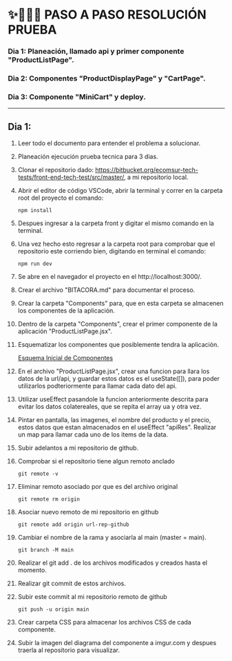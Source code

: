 # ✨📝🏃‍♀️ PASO A PASO RESOLUCIÓN PRUEBA

### Dia 1: Planeación, llamado api y primer componente "ProductListPage".
### Dia 2: Componentes "ProductDisplayPage" y "CartPage".
### Dia 3: Componente "MiniCart" y deploy.
<hr>

## Dia 1:
1. Leer todo el documento para entender el problema a solucionar.

2. Planeación ejecución prueba tecnica para 3 dias.

3. Clonar el repositorio dado: https://bitbucket.org/ecomsur-tech-tests/front-end-tech-test/src/master/, a mi repositorio local.

4. Abrir el editor de código VSCode, abrir la terminal y correr en la carpeta root del proyecto el comando:
    ```
    npm install
    ```
5. Despues ingresar a la carpeta front y digitar el mismo comando en la terminal.

6. Una vez hecho esto regresar a la carpeta root para comprobar que el repositorio este corriendo bien, digitando en terminal el comando:
    ```
    npm run dev
    ```
7. Se abre en el navegador el proyecto en el http://localhost:3000/.

8. Crear el archivo "BITACORA.md" para documentar el proceso.

9. Crear la carpeta "Components" para, que en esta carpeta se almacenen los componentes de la aplicación.

10. Dentro de la carpeta "Components", crear el primer componente de la aplicación "ProductListPage.jsx".

11. Esquematizar los componentes que posiblemente tendra la aplicación.

    [Esquema Inicial de Componentes](https://i.imgur.com/a/2iuxvKN.jpg)

12. En el archivo "ProductListPage.jsx", crear una funcion para llara los datos de la url/api, y guardar estos datos es el useState([]), para poder utilizarlos podteriormente para llamar cada dato del api.

13. Utilizar useEffect pasandole la funcion anteriormente descrita para evitar los datos colatereales, que se repita el array ua y otra vez.

14. Pintar en pantalla, las imagenes, el nombre del producto y el precio, estos datos que estan almacenados en el useEffect "apiRes". Realizar un map para llamar cada uno de los items de la data.

15. Subir adelantos a mi repositorio de github.

16. Comprobar si el repositorio tiene algun remoto anclado
    ```
    git remote -v
    ```

17. Eliminar remoto asociado por que es del archivo original
    ```
    git remote rm origin
    ```

18. Asociar nuevo remoto de mi repositorio en github
    ```
    git remote add origin url-rep-github
    ```

19. Cambiar el nombre de la rama y asociarla al main (master = main).
    ```
    git branch -M main
    ```

20. Realizar el git add .  de los archivos modificados y creados hasta el momento.

21. Realizar git commit de estos archivos.

22. Subir este commit al mi repositorio remoto de github
    ```
    git push -u origin main
    ```
23. Crear carpeta CSS para almacenar los archivos CSS de cada componente.

24. Subir la imagen del diagrama del componente a imgur.com y despues traerla al repositorio para visualizar.